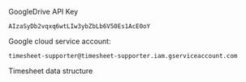 GoogleDrive API Key
```
AIzaSyDb2vqxq6wtLIw3ybZbLb6V50Es1AcE0oY
```

Google cloud service account:
```
timesheet-supporter@timesheet-supporter.iam.gserviceaccount.com
```

Timesheet data structure

